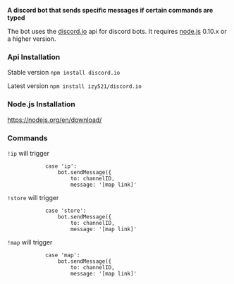 **A discord bot that sends specific messages if certain commands are typed**

The bot uses the [discord.io](https://izy521.gitbooks.io/discord-io/content/) api for discord bots. It requires [node.js](https://github.com/nodejs) 0.10.x or a higher version.

### Api Installation
Stable version ```npm install discord.io```

Latest version ```npm install izy521/discord.io```

### Node.js Installation
https://nodejs.org/en/download/

### Commands
```!ip``` will trigger
```
            case 'ip':
                bot.sendMessage({
                    to: channelID,
                    message: '[map link]'                    
```
```!store``` will trigger
```
            case 'store':
                bot.sendMessage({
                    to: channelID,
                    message: '[map link]'                    
```
```!map``` will trigger
```
            case 'map':
                bot.sendMessage({
                    to: channelID,
                    message: '[map link]'                    
```

